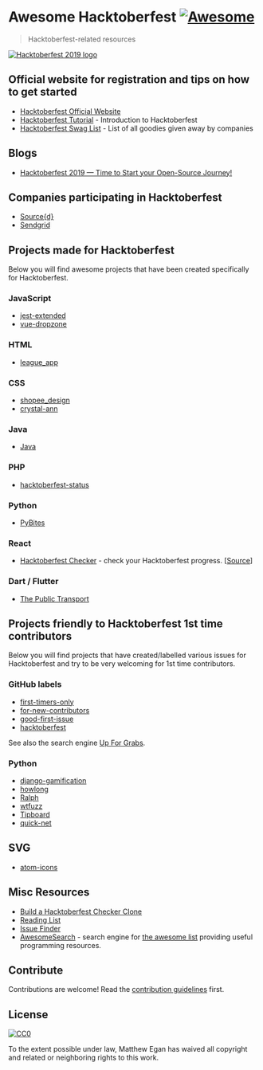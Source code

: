 # Awesome Hacktoberfest [![Awesome](https://cdn.rawgit.com/sindresorhus/awesome/d7305f38d29fed78fa85652e3a63e154dd8e8829/media/badge.svg)](https://github.com/sindresorhus/awesome)

> Hacktoberfest-related resources

[![Hacktoberfest 2019 logo](https://hacktoberfest.digitalocean.com/assets/logo-hf19-header-8245176fe235ab5d942c7580778a914110fa06a23c3d55bf40e2d061809d8785.svg)](https://benbarth.github.io/hacktoberfest-swag/)

## Official website for registration and tips on how to get started

- [Hacktoberfest Official Website](https://hacktoberfest.digitalocean.com/)
- [Hacktoberfest Tutorial](https://youtu.be/0mjJS1Y8wrI) - Introduction to Hacktoberfest
- [Hacktoberfest Swag List](https://benbarth.github.io/hacktoberfest-swag/) - List of all goodies given away by companies

## Blogs

- [Hacktoberfest 2019 — Time to Start your Open-Source Journey!](https://medium.com/@swap/hacktoberfest-2019-time-to-start-your-open-source-journey-8227e10fac33)

## Companies participating in Hacktoberfest

- [Source{d}](https://go.sourced.tech/hacktoberfest)
- [Sendgrid](https://sendgrid.com/blog/hacktoberfest-2018-hack-on-sendgrid-open-source-projects/)

## Projects made for Hacktoberfest

Below you will find awesome projects that have been created specifically for Hacktoberfest.

### JavaScript

- [jest-extended](https://github.com/mattphillips/jest-extended)
- [vue-dropzone](https://github.com/rowanwins/vue-dropzone)

### HTML

- [league_app](https://github.com/connorphee/league_app)

### CSS

- [shopee_design](https://github.com/bluetch/shopee_design)
- [crystal-ann](https://github.com/crystal-community/crystal-ann)

### Java

- [Java](https://github.com/TheAlgorithms/Java)

### PHP

- [hacktoberfest-status](https://github.com/niclasleonbock/hacktoberfest-status)

### Python

- [PyBites](https://pybit.es/codechallenge38.html)

### React

- [Hacktoberfest Checker](https://hacktoberfestchecker.jenko.me/) - check your Hacktoberfest progress. [[Source](https://github.com/jenkoian/hacktoberfest-checker)]

### Dart / Flutter

- [The Public Transport](https://github.com/thepublictransport/thepublictransport-app)

## Projects friendly to Hacktoberfest 1st time contributors

Below you will find projects that have created/labelled various issues for Hacktoberfest and try to be very welcoming for 1st time contributors.

### GitHub labels

- [first-timers-only](https://github.com/search?q=label%3Afirst-timers-only+state%3Aopen+type%3Aissue)
- [for-new-contributors](https://github.com/search?q=label%3Afor-new-contributors+state%3Aopen+type%3Aissue)
- [good-first-issue](https://github.com/search?q=label%3Agood-first-issue+state%3Aopen+type%3Aissue)
- [hacktoberfest](https://github.com/search?q=label%3Ahacktoberfest+state%3Aopen+type%3Aissue)

See also the search engine [Up For Grabs](https://up-for-grabs.net/#/).

### Python

- [django-gamification](https://github.com/mattjegan/django-gamification)
- [howlong](https://github.com/mattjegan/HowLong)
- [Ralph](https://github.com/allegro/ralph)
- [wtfuzz](https://github.com/mattjegan/wtfuzz)
- [Tipboard](https://github.com/allegro/tipboard)
- [quick-net](https://github.com/Zwork101/quick-net)

## SVG

- [atom-icons](https://github.com/HackeSta/atom-icons)

## Misc Resources

- [Build a Hacktoberfest Checker Clone](https://pybit.es/codechallenge38.html)
- [Reading List](https://github.com/mattjegan/reading-list)
- [Issue Finder](http://hacktoberfest-finder.netlify.com)
- [AwesomeSearch](https://awesomelists.top/) - search engine for [the awesome list](https://github.com/sindresorhus/awesome/blob/master/readme.md) providing useful programming resources.

## Contribute

Contributions are welcome! Read the [contribution guidelines](contributing.md) first.

## License

[![CC0](http://mirrors.creativecommons.org/presskit/buttons/88x31/svg/cc-zero.svg)](http://creativecommons.org/publicdomain/zero/1.0)

To the extent possible under law, Matthew Egan has waived all copyright and
related or neighboring rights to this work.
